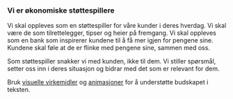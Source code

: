 ### Vi er økonomiske støttespillere

Vi skal oppleves som en støttespiller for våre kunder i deres hverdag. Vi skal være de som tilrettelegger, tipser og heier på fremgang. Vi skal oppleves som en bank som inspirerer kundene til å få mer igjen for pengene sine. Kundene skal føle at de er flinke med pengene sine, sammen med oss.

Som støttespiller snakker vi med kunden, ikke til dem. Vi stiller spørsmål, setter oss inn i deres situasjon og bidrar med det som er relevant for dem.

Bruk [visuelle virkemidler](/visuell-identitet.html#visuell-identitet_illustrasjoner) og [animasjoner](/visuell-identitet.html#visuell-identitet_animasjoner) for å understøtte budskapet i teksten.
